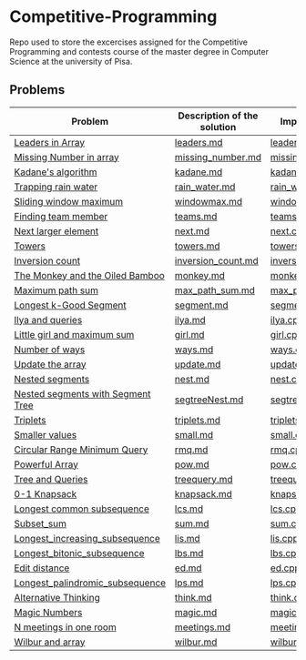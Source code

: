 # Competitive-Programming

Repo used to store the excercises assigned for the Competitive Programming and contests course of the master degree in Computer Science at the university of Pisa.

## Problems

| Problem | Description of the solution | Implementation  |
| --------------- | --------------- | --------------- |
|[Leaders in Array](http://practice.geeksforgeeks.org/problems/leaders-in-an-array/0)  | [leaders.md](Lecture_01/Leaders_in_array/leaders.md) | [leaders.cpp](Lecture_01/Leaders_in_array/leaders.cpp) |
|[Missing Number in array](http://practice.geeksforgeeks.org/problems/missing-number-in-array/0)    | [missing_number.md](Lecture_01/Missing_number/missing_number.md) | [missing_number.cpp](Lecture_01/Missing_number/missing_number.cpp) |
|[Kadane's algorithm](http://practice.geeksforgeeks.org/problems/kadanes-algorithm/0) | [kadane.md](Lecture_01/Kadane's_algorithm/kadane.md) | [kadane.cpp](Lecture_01/Kadane's_algorithm/kadane.cpp) |
|[Trapping rain water](http://practice.geeksforgeeks.org/problems/trapping-rain-water/0) | [rain_water.md](Lecture_02/Trapping_rain_water/rain_water.md) | [rain_water.cpp](Lecture_02/Trapping_rain_water/rain_water.cpp) ||
|[Sliding window maximum](http://practice.geeksforgeeks.org/problems/maximum-of-all-subarrays-of-size-k/0) | [windowmax.md](Lecture_02/Sliding_window_maximum/windowmax.md) |[windowmax.cpp](Lecture_02/Sliding_window_maximum/windowmax.cpp) |
|[Finding team member](http://codeforces.com/problemset/problem/579/B?locale=en) | [teams.md](Lecture_03/Finding_team_member/teams.md) | [teams.cpp](Lecture_03/Finding_team_member/teams.cpp)
|[Next larger element](http://practice.geeksforgeeks.org/problems/next-larger-element/0) | [next.md](Lecture_03/Next_larger_element/next.md) | [next.cpp](Lecture_03/Next_larger_element/next.cpp)  |
|[Towers](http://codeforces.com/problemset/problem/37/A?locale=en) | [towers.md](Lecture_03/Towers/towers.md) | [towers.cpp](Lecture_03/Towers/towers.cpp) |
|[Inversion count](http://www.spoj.com/problems/INVCNT/) | [inversion_count.md](Lecture_04/Inversion_count/inversion_count.md) | [inversion_count.cpp](Lecture_04/Inversion_count/inversion_count.cpp)|
|[The Monkey and the Oiled Bamboo](https://onlinejudge.org/index.php?option=onlinejudge&Itemid=8&page=show_problem&problem=3183) | [monkey.md](Lecture_04/monkey_and_bamboo/monkey.md) | [monkey.cpp](Lecture_04/monkey_and_bamboo/monkey.cpp)
|[Maximum path sum](http://practice.geeksforgeeks.org/problems/maximum-path-sum/1) | [max_path_sum.md](Lecture_06/Max_path_sum/max_path_sum.md) | [max_path_sum.cpp](Lecture_06/Max_path_sum/max_path_sum.cpp)|
|[Longest k-Good Segment](https://codeforces.com/contest/616/problem/D?locale=en) | [segment.md](Lecture_06/Longest_kgood_segment/segment.md) | [segment.cpp](Lecture_06/Longest_kgood_segment/segment.cpp) 
|[Ilya and queries](http://codeforces.com/problemset/problem/313/B?locale=en) | [ilya.md](Lecture_07/Ilya_and_queries/ilya.md) | [ilya.cpp](Lecture_07/Ilya_and_queries/ilya.cpp) |
|[Little girl and maximum sum](http://codeforces.com/problemset/problem/276/C?locale=en) | [girl.md](Lecture_07/Little_girl_and_maximum_sum/girl.md) | [girl.cpp](Lecture_07/Little_girl_and_maximum_sum/girl.cpp)|
|[Number of ways](http://codeforces.com/problemset/problem/466/C?locale=en) | [ways.md](Lecture_07/Number_of_ways/ways.md) | [ways.cpp](Lecture_07/Number_of_ways/ways.cpp)|
|[Update the array](http://www.spoj.com/problems/UPDATEIT/) | [update.md](Lecture_08/Update_the_array/update.md) | [update.cpp](Lecture_08/Update_the_array/update.cpp)|
|[Nested segments](http://codeforces.com/problemset/problem/652/D?locale=en)|[nest.md](Lecture_09/Nested_segments/nest.md)|[nest.cpp](Lecture_09/Nested_segments/nest.cpp)
|[Nested segments with Segment Tree](http://codeforces.com/problemset/problem/652/D?locale=en)|[segtreeNest.md](Lecture_10/Nested_segments_with_segTree/segtreeNest.md)|[segtreeNest.cpp](Lecture_10/Nested_segments_with_segTree/segtreeNest.cpp)|
|[Triplets](https://github.com/rossanoventurini/CompetitiveProgramming/blob/master/Exams/Text14022018.pdf)|[triplets.md](Lecture_12/Triplets/triplets.md)|[triplets.cpp](Lecture_12/Triplets/triplets.cpp)|
|[Smaller values](https://github.com/rossanoventurini/CompetitiveProgramming/blob/master/Exams/Text14012019.pdf)|[small.md](Lecture_12/Smaller_values/small.md)|[small.cpp](Lecture_12/Smaller_values/small.cpp)|
|[Circular Range Minimum Query](https://codeforces.com/problemset/problem/52/C)|[rmq.md](Lecture_10/CircularRMQ/rmq.md)|[rmq.cpp](Lecture_10/CircularRMQ/rmq.cpp)
|[Powerful Array](https://codeforces.com/contest/86/problem/D)|[pow.md](Lecture_13/Powerful_array/pow.md)|[pow.cpp](Lecture_13/Powerful_array/pow.cpp)
|[Tree and Queries](https://codeforces.com/contest/375/problem/D) | [treequery.md](Lecture_13/Tree_and_queries/treequery.md)| [treequery.cpp](Lecture_13/Tree_and_queries/treequery.cpp)|
|[0-1 Knapsack](https://www.spoj.com/problems/KNAPSACK/)|[knapsack.md](Lecture_14/0-1_knapsack/knapsack.md) |[knapsack.cpp](Lecture_14/0-1_knapsack/knapsack.cpp)|
|[Longest common subsequence](https://practice.geeksforgeeks.org/problems/longest-common-subsequence-1587115620/1)|[lcs.md](Lecture_14/Longest_common_subsequence/lcs.md) |[lcs.cpp](Lecture_14/Longest_common_subsequence/lcs.cpp)|
|[Subset_sum](https://practice.geeksforgeeks.org/problems/subset-sum-problem/0)|[sum.md](Lecture_14/Subset_sum/sum.md)|[sum.cpp](Lecture_14/Subset_sum/sum.cpp)|
|[Longest_increasing_subsequence](https://practice.geeksforgeeks.org/problems/longest-increasing-subsequence/0)|[lis.md](Lecture_15/Longest_increasing_subsequence/lis.md)|[lis.cpp](Lecture_15/Longest_increasing_subsequence/lis.cpp)|
|[Longest_bitonic_subsequence](https://practice.geeksforgeeks.org/problems/longest-bitonic-subsequence/0)|[lbs.md](Lecture_15/Longest_bitonic_subsequence/lbs.md)|[lbs.cpp](Lecture_15/Longest_bitonic_subsequence/lbs.cpp)|
|[Edit distance](https://practice.geeksforgeeks.org/problems/edit-distance3702/1)|[ed.md](Lecture_16/Edit_distance/ed.md)|[ed.cpp](Lecture_16/Edit_distance/ed.cpp)|
|[Longest_palindromic_subsequence](https://practice.geeksforgeeks.org/problems/longest-palindromic-subsequence/0)|[lps.md](Lecture_16/Longest_palindromic_subsequence/lps.md)|[lps.cpp](Lecture_16/Longest_Palindromic_subsequence/lps.cpp)|
|[Alternative Thinking](http://codeforces.com/problemset/problem/603/A?locale=en)|[think.md](Lecture_17/Alternative_thinking/think.md)|[think.cpp](Lecture_17/Alternative_thinking/think.cpp)|
|[Magic Numbers](http://codeforces.com/problemset/problem/320/A?locale=en)|[magic.md](Lecture_17/Magic_numbers/magic.md)|[magic.cpp](Lecture_17/Magic_numbers/magic.cpp)|
|[N meetings in one room](http://practice.geeksforgeeks.org/problems/n-meetings-in-one-room/0)|[meetings.md](Lecture_17/Meetings_in_one_room/meetings.md)|[meetings.cpp](Lecture_17/Meetings_in_one_room/meetings.cpp)|
|[Wilbur and array](http://codeforces.com/problemset/problem/596/B?locale=en)|[wilbur.md](Lecture_17/Wilbur_and_array/wilbur.md)|[wilbur.cpp](Lecture_17/Wilbur_and_array/wilbur.cpp)|